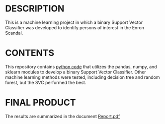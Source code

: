 # DESCRIPTION

This is a machine learning project in which a binary Support Vector Classifier was developed to identify persons of interest in the Enron Scandal.

# CONTENTS

This repository contains [python code](https://github.com/larryhernandez/Person_of_Interest_Identifier_for_Enron_Scandal/blob/master/poi_id.py) that utilizes the pandas, numpy, and sklearn modules to develop a binary Support Vector Classifier. Other machine learning methods were tested, including decision tree and random forest, but the SVC performed the best.

# FINAL PRODUCT

The results are summarized in the document [Report.pdf](https://github.com/larryhernandez/Person_of_Interest_Identifier_for_Enron_Scandal/blob/master/Report.pdf)